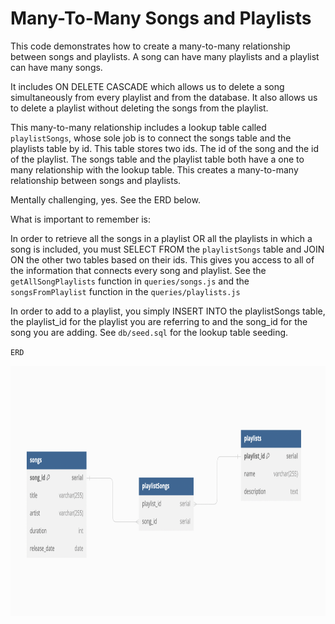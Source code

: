 # Many-To-Many Songs and Playlists

This code demonstrates how to create a many-to-many relationship between songs and playlists. A song can have many playlists and a playlist can have many songs.

It includes ON DELETE CASCADE which allows us to delete a song simultaneously from every playlist and from the database. It also allows us to delete a playlist without deleting the songs from the playlist.

This many-to-many relationship includes a lookup table called `playlistSongs`, whose sole job is to connect the songs table and the playlists table by id. This table stores two ids. The id of the song and the id of the playlist. The songs table and the playlist table both have a one to many relationship with the lookup table. This creates a many-to-many relationship between songs and playlists.

Mentally challenging, yes. See the ERD below.

What is important to remember is:

In order to retrieve all the songs in a playlist OR all the playlists in which a song is included, you must SELECT FROM the `playlistSongs` table and JOIN ON the other two tables based on their ids. This gives you access to all of the information that connects every song and playlist. See the `getAllSongPlaylists` function in `queries/songs.js` and the `songsFromPlaylist` function in the `queries/playlists.js`

In order to add to a playlist, you simply INSERT INTO the playlistSongs table, the playlist_id for the playlist you are referring to and the song_id for the song you are adding. See `db/seed.sql` for the lookup table seeding.

`ERD`

<img src="erd.png" height="400" width="700">
